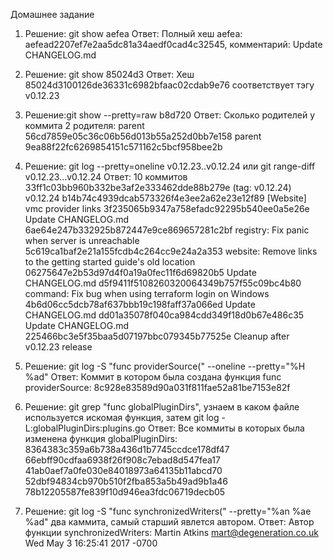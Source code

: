 Домашнее задание 
1.  Решение: git show aefea
    Ответ: Полный хеш aefea: aefead2207ef7e2aa5dc81a34aedf0cad4c32545, комментарий: Update CHANGELOG.md
    
2.  Решение: git show 85024d3
    Ответ: Хеш 85024d3100126de36331c6982bfaac02cdab9e76 соответствует тэгу v0.12.23
    
3.  Решение:git show --pretty=raw b8d720
    Ответ: Сколько родителей у коммита 2 родителя:
    parent 56cd7859e05c36c06b56d013b55a252d0bb7e158
    parent 9ea88f22fc6269854151c571162c5bcf958bee2b
    
4.  Решение: git log --pretty=oneline v0.12.23..v0.12.24 или git range-diff v0.12.23...v0.12.24
    Ответ: 10 коммитов
    33ff1c03bb960b332be3af2e333462dde88b279e (tag: v0.12.24) v0.12.24
    b14b74c4939dcab573326f4e3ee2a62e23e12f89 [Website] vmc provider links
    3f235065b9347a758efadc92295b540ee0a5e26e Update CHANGELOG.md
    6ae64e247b332925b872447e9ce869657281c2bf registry: Fix panic when server is unreachable
    5c619ca1baf2e21a155fcdb4c264cc9e24a2a353 website: Remove links to the getting started guide's old location
    06275647e2b53d97d4f0a19a0fec11f6d69820b5 Update CHANGELOG.md
    d5f9411f5108260320064349b757f55c09bc4b80 command: Fix bug when using terraform login on Windows
    4b6d06cc5dcb78af637bbb19c198faff37a066ed Update CHANGELOG.md
    dd01a35078f040ca984cdd349f18d0b67e486c35 Update CHANGELOG.md
    225466bc3e5f35baa5d07197bbc079345b77525e Cleanup after v0.12.23 release

5.  Решение: git log -S "func providerSource(" --oneline --pretty="%H %ad"
    Ответ: Коммит в котором была создана функция func providerSource: 8c928e83589d90a031f811fae52a81be7153e82f 
    
6.  Решение: git grep  "func globalPluginDirs", узнаем в каком файле используется искомая функция, затем git log -L:globalPluginDirs:plugins.go
    Ответ: Все коммиты в которых была изменена функция globalPluginDirs:
    8364383c359a6b738a436d1b7745ccdce178df47
    66ebff90cdfaa6938f26f908c7ebad8d547fea17
    41ab0aef7a0fe030e84018973a64135b11abcd70
    52dbf94834cb970b510f2fba853a5b49ad9b1a46
    78b12205587fe839f10d946ea3fdc06719decb05
    
7.  Решение: git log -S "func synchronizedWriters(" --pretty="%an %ae %ad"  два каммита, самый старший явлется автором.
    Ответ: Автор функции synchronizedWriters: Martin Atkins mart@degeneration.co.uk Wed May 3 16:25:41 2017 -0700
